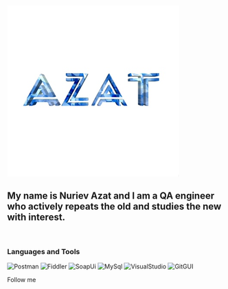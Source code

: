 ![Header](https://github.com/AzatNu/AzatNu/blob/main/assets/iHVKhzbM5ScjFqxtf-dld1c8C2VDYtkmOL3akWrVeqSzYcTdKvusB63rmK51NzsSjdK1y6cg.jpg)

## My name is Nuriev Azat and I am a QA engineer who actively repeats the old and studies the new with interest.
​

### Languages and Tools
![Postman](https://img.shields.io/badge/-Postman-FF6C37?styel=for-the-badge&logo=Postman&logoColor=FFF2ED)
![Fiddler](https://img.shields.io/badge/-Fiddler-F2CB144?styel=for-the-badge&logo=Fiddler&logoColo=FFFFFF)
![SoapUi](https://img.shields.io/badge/-SoapUi-FCDC00?styel=for-the-badge&logo=SoapUi&logoColo=05263A)
![MySql](https://img.shields.io/badge/-MySql-E8F7FD?styel=for-the-badge&logo=MySql&logoColo=167DA1)
![VisualStudio](https://img.shields.io/badge/-VisualStudio-0078B9?styel=for-the-badge&logo=VisualStudio&logoColo=0078B9)
![GitGUI](https://img.shields.io/badge/-GitGUI-E8F7FD?styel=for-the-badge&logo=git&logoColo=167DA1)

Follow me
